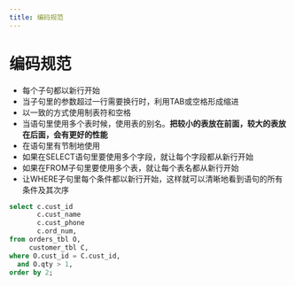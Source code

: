 ```yaml
---
title: 编码规范
---
```


# 编码规范

* 每个子句都以新行开始
* 当子句里的参数超过一行需要换行时，利用TAB或空格形成缩进
* 以一致的方式使用制表符和空格
* 当语句里使用多个表时候，使用表的别名。**把较小的表放在前面，较大的表放在后面，会有更好的性能**
* 在语句里有节制地使用
* 如果在SELECT语句里要使用多个字段，就让每个字段都从新行开始
* 如果在FROM子句里要使用多个表，就让每个表名都从新行开始
* 让WHERE子句里每个条件都以新行开始，这样就可以清晰地看到语句的所有条件及其次序
 
```sql
select c.cust_id
       c.cust_name
       c.cust_phone
       c.ord_num,
from orders_tbl O,
     customer_tbl C,
where O.cust_id = C.cust_id,
  and O.qty > 1,
order by 2;
```


                      